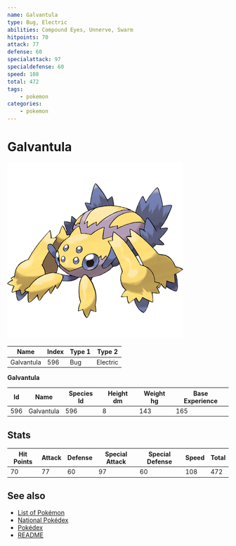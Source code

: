 ```yaml
---
name: Galvantula
type: Bug, Electric
abilities: Compound Eyes, Unnerve, Swarm
hitpoints: 70
attack: 77
defense: 60
specialattack: 97
specialdefense: 60
speed: 108
total: 472
tags:
    - pokemon
categories:
    - pokemon
---
```


# Galvantula


![Galvantula](images/596.png)

| **Name** | **Index** | **Type 1** | **Type 2** |
|----|----|----|----|
| Galvantula | 596 | Bug | Electric  |

**Galvantula** 




| **Id** | **Name** | **Species Id** | **Height dm** | **Weight hg** | **Base Experience** |
|--------|----------|----------------|------------|------------|---------------------|
| 596 | Galvantula | 596 | 8 | 143 | 165 |



## Stats

| **Hit Points** | **Attack** | **Defense** | **Special Attack** | **Special Defense** | **Speed** | **Total** |
|----------------|------------|-------------|--------------------|---------------------|-----------|-----------|
| 70 | 77 | 60 | 97 | 60 | 108 | 472 |

## See also

- [List of Pokémon](../pokemon.md)
- [National Pokédex](../national_pokedex.md)
- [Pokédex](../pokedex.md)
- [README](../README.md)
